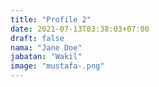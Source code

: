 ```yaml
---
title: "Profile 2"
date: 2021-07-13T03:38:03+07:00
draft: false
nama: "Jane Doe"
jabatan: "Wakil"
image: "mustafa-.png"
---
```


